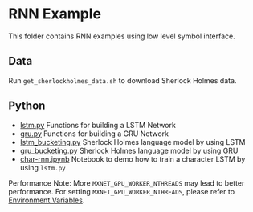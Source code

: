 RNN Example
===========
This folder contains RNN examples using low level symbol interface.

## Data
Run `get_sherlockholmes_data.sh` to download Sherlock Holmes data.

## Python

- [lstm.py](lstm.py) Functions for building a LSTM Network
- [gru.py](gru.py) Functions for building a GRU Network
- [lstm_bucketing.py](lstm_bucketing.py) Sherlock Holmes language model by using LSTM
- [gru_bucketing.py](gru_bucketing.py) Sherlock Holmes language model by using GRU
- [char-rnn.ipynb](char-rnn.ipynb) Notebook to demo how to train a character LSTM by using ```lstm.py```


Performance Note:
More ```MXNET_GPU_WORKER_NTHREADS``` may lead to better performance. For setting ```MXNET_GPU_WORKER_NTHREADS```, please refer to [Environment Variables](https://mxnet.readthedocs.org/en/latest/faq/env_var.html).
